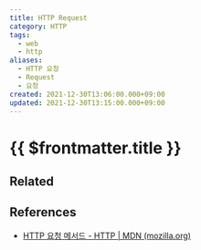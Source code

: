 ```yaml
---
title: HTTP Request
category: HTTP
tags:
  - web
  - http
aliases:
  - HTTP 요청
  - Request
  - 요청
created: 2021-12-30T13:06:00.000+09:00
updated: 2021-12-30T13:15:00.000+09:00
---
```


# {{ $frontmatter.title }}

## Related

## References

- [HTTP 요청 메서드 - HTTP | MDN (mozilla.org)](https://developer.mozilla.org/ko/docs/Web/HTTP/Methods)
